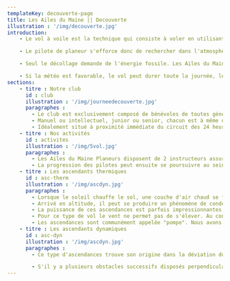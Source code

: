 ```yaml
---
templateKey: decouverte-page
title: Les Ailes du Maine || Decouverte
illustration : '/img/decouverte.jpg'
introduction: 
    - Le vol à voile est la technique qui consiste à voler en utilisant les ressources que la nature nous offre plutôt que d'utiliser des ressources fossiles.

    - Le pilote de planeur s'efforce donc de rechercher dans l'atmosphère les courants ascendants qui lui permettront de reprendre de l'altitude et de contrarier la tendance naturelle de tout aéronef à descendre. C'est un pilotage très fin basé sur l'observation de la nature et sur les sensations de vol.

    - Seul le décollage demande de l'énergie fossile. Les Ailes du Maine Planeur utilise un treuil GPL au sol plutôt qu'un avion pour se faire. Ce treuil est puissant, mais son utilisation est très courte. De fait la polution est limitée, consommation d'environ 0,8 litre de GPL par treuillée.

    - Si la météo est favorable, le vol peut durer toute la journée, les bons pilotes font des circuits de plusieures centaines de kilomètres ...
sections:
    - titre : Notre club
      id : club
      illustration : '/img/journeedecouverte.jpg'
      paragraphes :
        - Le club est exclusivement composé de bénévoles de toutes générations, aux compétences diverses mais toujours complémentaires.
        - Manuel ou intellectuel, junior ou senior, chacun est à même de mettre son savoir-faire à la disposition de tous. Riche de cette diversité, Les Ailes du Maine Planeurs ont pu se doter de leur propre Unité d'Entretien Aéronautique (U.E.A.) et assurer ainsi l'entretien et la maintenance de ses planeurs.
        - Idéalement situé à proximité immédiate du circuit des 24 heures et du Musée de l'Automobile, le club est facilement accessible, quel que soit son moyen de transport.
    - titre : Nos activités
      id : activites
      illustration : '/img/5vol.jpg'
      paragraphes : 
        - Les Ailes du Maine Planeurs disposent de 2 instructeurs assurant la formation au Brevet de Pilote de Planeurs.
        - La progression des pilotes peut ensuite se poursuivre au sein du club par l'obtention de diverses autorisations, dont l'autorisation emport de passagers, l'autorisation de vol sur la campagne, les brevets D, E et F,la préparation à des championnats régionaux et nationaux 
    - titre : Les ascendants thermiques
      id : asc-therm
      illustration : '/img/ascdyn.jpg'
      paragraphes :
        - Lorsque le soleil chauffe le sol, une couche d'air chaud se forme. Cette couche a tendance à s'élever, mais ne va pas se diluer dans la couche froide au dessus. La couche d'air froid se crève au droit de zones propices au sol, et l'air chaud s'élève alors rapidement en colonnes d'une bonne centaine de mètres de diamètre. (On peut faire une analogie avec un feu de bois, sa fumée chaude s'élève en colonne sans se mélanger à l'air ambiant plus froid)
        - Arrivé en altitude, il peut se produire un phénomène de condensation qui va s'exprimer à l'œil nu par la formation d'un type particulier de nuages nommés cumulus, indicateur d'ascendance précieux pour le vélivole, en plus de l'observation du sol. Les meilleures journées de vol à voile ne sont donc pas les journées de grand ciel bleu, mais plus volontiers celles où il y a beaucoup de cumulus.
        - La puissance de ces ascendances est parfois impressionnantes, élevant nos planeurs à plus de 4 métres par secondes (bien mieux qu'un ascenseur ...). Les nuages sont alors rapidement atteints. Il est alors possible de transiter vers la prochaine ascendance à vitesse soutenue, 130 à 200 kms/h.
        - Pour ce type de vol le vent ne permet pas de s'élever. Au contraire il altère la qualité des colonnes ascendantes.
        - Les ascendances sont communément appelée "pompe". Nous avons la chance d'avoir quelques lieux propices aux pompes, proche de l'aérodrome du Mans, par exemple le circuit des 24 heures, la Gémerie, la rotonde, le triage, MMA Aréna. Des rotations sérrées (appelées spirales)au droit de ces lieux permettent assez souvent de gagner de l'altitude rapidement après le décollage par treuil.
    - titre : Les ascendants dynamiques
      id : asc-dyn
      illustration : '/img/ascdyn.jpg'
      paragraphes :
        - Ce type d'ascendances trouve son origine dans la déviation du vent par le relief. Lorsque le vent souffle et qu'il rencontre une colline, une falaise ou une montagne, il voit sa direction modifiée et être déviée vers le haut jusqu'à une altitude proportionnelle à sa force et à la hauteur de l'obstacle (plus le vent souffle fort, plus l'ascendance sera haute). Le planeur fait des allers-retours le long de la pente et prend ainsi de la hauteur.

        - S'il y a plusieurs obstacles successifs disposés perpendiculairement au sens du vent, comme c'est le cas en montagne, il se crée un système ondulatoire comparable aux vagues de la mer, avec une alternances de fortes ascendances et de fortes descendances. La technique consiste alors à se placer dans l'axe du vent au sein d'une ascendance, en vol stationnaire par rapport au sol (c'est à dire que la vitesse aérodynamique du planeur est exactement égale à la vitesse du vent). Il est dès lors possible d'atteindre des altitudes très importantes qui nécessiteront au delà de 3500 m un apport en oxygène. Ce vol d'onde se pratique essentiellement en montagne, même s'il arrive qu'un phénomène ondulatoire puisse être exploité en plaine, à proximité d'un relief de taille modeste.
---
```

